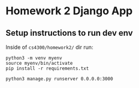# Homework 2 Django App
## Setup instructions to run dev env
Inside of `cs4300/homework2/` dir run:
```
python3 -m venv myenv
source myenv/bin/activate
pip install -r requirements.txt

python3 manage.py runserver 0.0.0.0:3000
```